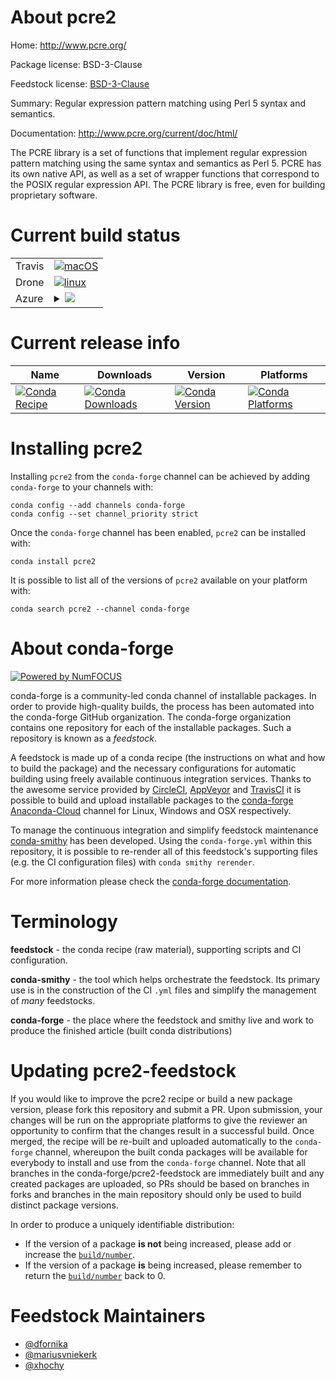 About pcre2
===========

Home: http://www.pcre.org/

Package license: BSD-3-Clause

Feedstock license: [BSD-3-Clause](https://github.com/conda-forge/pcre2-feedstock/blob/master/LICENSE.txt)

Summary: Regular expression pattern matching using Perl 5 syntax and semantics.

Documentation: http://www.pcre.org/current/doc/html/

The PCRE library is a set of functions that implement regular expression pattern matching
using the same syntax and semantics as Perl 5. PCRE has its own native API, as well as a set of
wrapper functions that correspond to the POSIX regular expression API. The PCRE library is
free, even for building proprietary software.


Current build status
====================


<table><tr>
    <td>Travis</td>
    <td>
      <a href="https://travis-ci.com/conda-forge/pcre2-feedstock">
        <img alt="macOS" src="https://img.shields.io/travis/com/conda-forge/pcre2-feedstock/master.svg?label=macOS">
      </a>
    </td>
  </tr><tr>
    <td>Drone</td>
    <td>
      <a href="https://cloud.drone.io/conda-forge/pcre2-feedstock">
        <img alt="linux" src="https://img.shields.io/drone/build/conda-forge/pcre2-feedstock/master.svg?label=Linux">
      </a>
    </td>
  </tr>
    
  <tr>
    <td>Azure</td>
    <td>
      <details>
        <summary>
          <a href="https://dev.azure.com/conda-forge/feedstock-builds/_build/latest?definitionId=763&branchName=master">
            <img src="https://dev.azure.com/conda-forge/feedstock-builds/_apis/build/status/pcre2-feedstock?branchName=master">
          </a>
        </summary>
        <table>
          <thead><tr><th>Variant</th><th>Status</th></tr></thead>
          <tbody><tr>
              <td>linux_64</td>
              <td>
                <a href="https://dev.azure.com/conda-forge/feedstock-builds/_build/latest?definitionId=763&branchName=master">
                  <img src="https://dev.azure.com/conda-forge/feedstock-builds/_apis/build/status/pcre2-feedstock?branchName=master&jobName=linux&configuration=linux_64_" alt="variant">
                </a>
              </td>
            </tr><tr>
              <td>linux_aarch64</td>
              <td>
                <a href="https://dev.azure.com/conda-forge/feedstock-builds/_build/latest?definitionId=763&branchName=master">
                  <img src="https://dev.azure.com/conda-forge/feedstock-builds/_apis/build/status/pcre2-feedstock?branchName=master&jobName=linux&configuration=linux_aarch64_" alt="variant">
                </a>
              </td>
            </tr><tr>
              <td>linux_ppc64le</td>
              <td>
                <a href="https://dev.azure.com/conda-forge/feedstock-builds/_build/latest?definitionId=763&branchName=master">
                  <img src="https://dev.azure.com/conda-forge/feedstock-builds/_apis/build/status/pcre2-feedstock?branchName=master&jobName=linux&configuration=linux_ppc64le_" alt="variant">
                </a>
              </td>
            </tr><tr>
              <td>osx_64</td>
              <td>
                <a href="https://dev.azure.com/conda-forge/feedstock-builds/_build/latest?definitionId=763&branchName=master">
                  <img src="https://dev.azure.com/conda-forge/feedstock-builds/_apis/build/status/pcre2-feedstock?branchName=master&jobName=osx&configuration=osx_64_" alt="variant">
                </a>
              </td>
            </tr><tr>
              <td>osx_arm64</td>
              <td>
                <a href="https://dev.azure.com/conda-forge/feedstock-builds/_build/latest?definitionId=763&branchName=master">
                  <img src="https://dev.azure.com/conda-forge/feedstock-builds/_apis/build/status/pcre2-feedstock?branchName=master&jobName=osx&configuration=osx_arm64_" alt="variant">
                </a>
              </td>
            </tr><tr>
              <td>win_64</td>
              <td>
                <a href="https://dev.azure.com/conda-forge/feedstock-builds/_build/latest?definitionId=763&branchName=master">
                  <img src="https://dev.azure.com/conda-forge/feedstock-builds/_apis/build/status/pcre2-feedstock?branchName=master&jobName=win&configuration=win_64_" alt="variant">
                </a>
              </td>
            </tr>
          </tbody>
        </table>
      </details>
    </td>
  </tr>
</table>

Current release info
====================

| Name | Downloads | Version | Platforms |
| --- | --- | --- | --- |
| [![Conda Recipe](https://img.shields.io/badge/recipe-pcre2-green.svg)](https://anaconda.org/conda-forge/pcre2) | [![Conda Downloads](https://img.shields.io/conda/dn/conda-forge/pcre2.svg)](https://anaconda.org/conda-forge/pcre2) | [![Conda Version](https://img.shields.io/conda/vn/conda-forge/pcre2.svg)](https://anaconda.org/conda-forge/pcre2) | [![Conda Platforms](https://img.shields.io/conda/pn/conda-forge/pcre2.svg)](https://anaconda.org/conda-forge/pcre2) |

Installing pcre2
================

Installing `pcre2` from the `conda-forge` channel can be achieved by adding `conda-forge` to your channels with:

```
conda config --add channels conda-forge
conda config --set channel_priority strict
```

Once the `conda-forge` channel has been enabled, `pcre2` can be installed with:

```
conda install pcre2
```

It is possible to list all of the versions of `pcre2` available on your platform with:

```
conda search pcre2 --channel conda-forge
```


About conda-forge
=================

[![Powered by NumFOCUS](https://img.shields.io/badge/powered%20by-NumFOCUS-orange.svg?style=flat&colorA=E1523D&colorB=007D8A)](http://numfocus.org)

conda-forge is a community-led conda channel of installable packages.
In order to provide high-quality builds, the process has been automated into the
conda-forge GitHub organization. The conda-forge organization contains one repository
for each of the installable packages. Such a repository is known as a *feedstock*.

A feedstock is made up of a conda recipe (the instructions on what and how to build
the package) and the necessary configurations for automatic building using freely
available continuous integration services. Thanks to the awesome service provided by
[CircleCI](https://circleci.com/), [AppVeyor](https://www.appveyor.com/)
and [TravisCI](https://travis-ci.com/) it is possible to build and upload installable
packages to the [conda-forge](https://anaconda.org/conda-forge)
[Anaconda-Cloud](https://anaconda.org/) channel for Linux, Windows and OSX respectively.

To manage the continuous integration and simplify feedstock maintenance
[conda-smithy](https://github.com/conda-forge/conda-smithy) has been developed.
Using the ``conda-forge.yml`` within this repository, it is possible to re-render all of
this feedstock's supporting files (e.g. the CI configuration files) with ``conda smithy rerender``.

For more information please check the [conda-forge documentation](https://conda-forge.org/docs/).

Terminology
===========

**feedstock** - the conda recipe (raw material), supporting scripts and CI configuration.

**conda-smithy** - the tool which helps orchestrate the feedstock.
                   Its primary use is in the construction of the CI ``.yml`` files
                   and simplify the management of *many* feedstocks.

**conda-forge** - the place where the feedstock and smithy live and work to
                  produce the finished article (built conda distributions)


Updating pcre2-feedstock
========================

If you would like to improve the pcre2 recipe or build a new
package version, please fork this repository and submit a PR. Upon submission,
your changes will be run on the appropriate platforms to give the reviewer an
opportunity to confirm that the changes result in a successful build. Once
merged, the recipe will be re-built and uploaded automatically to the
`conda-forge` channel, whereupon the built conda packages will be available for
everybody to install and use from the `conda-forge` channel.
Note that all branches in the conda-forge/pcre2-feedstock are
immediately built and any created packages are uploaded, so PRs should be based
on branches in forks and branches in the main repository should only be used to
build distinct package versions.

In order to produce a uniquely identifiable distribution:
 * If the version of a package **is not** being increased, please add or increase
   the [``build/number``](https://docs.conda.io/projects/conda-build/en/latest/resources/define-metadata.html#build-number-and-string).
 * If the version of a package **is** being increased, please remember to return
   the [``build/number``](https://docs.conda.io/projects/conda-build/en/latest/resources/define-metadata.html#build-number-and-string)
   back to 0.

Feedstock Maintainers
=====================

* [@dfornika](https://github.com/dfornika/)
* [@mariusvniekerk](https://github.com/mariusvniekerk/)
* [@xhochy](https://github.com/xhochy/)


<!-- dummy commit to enable rerendering -->

